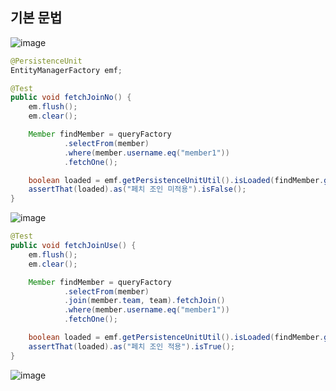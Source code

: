 ## **기본 문법**

![image](https://user-images.githubusercontent.com/79301439/189629637-976b628b-3de2-4676-89f6-862dc814a6aa.png)

```java
@PersistenceUnit
EntityManagerFactory emf;

@Test
public void fetchJoinNo() {
    em.flush();
    em.clear();

    Member findMember = queryFactory
            .selectFrom(member)
            .where(member.username.eq("member1"))
            .fetchOne();

    boolean loaded = emf.getPersistenceUnitUtil().isLoaded(findMember.getTeam());
    assertThat(loaded).as("페치 조인 미적용").isFalse();
}
```

![image](https://user-images.githubusercontent.com/79301439/189629810-99e79676-cf6d-4502-a177-4c7ce4002943.png)

```java
@Test
public void fetchJoinUse() {
    em.flush();
    em.clear();

    Member findMember = queryFactory
            .selectFrom(member)
            .join(member.team, team).fetchJoin()
            .where(member.username.eq("member1"))
            .fetchOne();

    boolean loaded = emf.getPersistenceUnitUtil().isLoaded(findMember.getTeam());
    assertThat(loaded).as("페치 조인 적용").isTrue();
}
```

![image](https://user-images.githubusercontent.com/79301439/189629977-36fbaf5b-f8fc-4786-ad2c-0aae56bad0e1.png)
